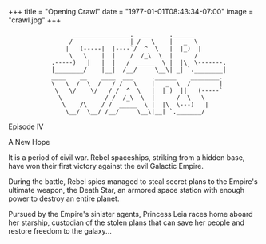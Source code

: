 +++
title = "Opening Crawl"
date = "1977-01-01T08:43:34-07:00"
image = "crawl.jpg"
+++
```
                  ________________.  ___     .______
                 /                | /   \    |   _  \
                |   (-----|  |----`/  ^  \   |  |_)  |
                 \   \    |  |    /  /_\  \  |      /
            .-----)   |   |  |   /  _____  \ |  |\  \-------.
            |________/    |__|  /__/     \__\| _| `.________|
            ____    __    ____  ___     .______    ________.
            \   \  /  \  /   / /   \    |   _  \  /        |
             \   \/    \/   / /  ^  \   |  |_)  ||   (-----`
              \            / /  /_\  \  |      /  \   \
               \    /\    / /  _____  \ |  |\  \---)   |
                \__/  \__/ /__/     \__\|__| `._______/

```
Episode IV

A New Hope

It is a period of civil war. Rebel spaceships, striking from a hidden base, have won their first victory against the evil Galactic Empire.

During the battle, Rebel spies managed to steal secret plans to the Empire's ultimate weapon, the Death Star, an armored space station with enough power to destroy an entire planet.

Pursued by the Empire's sinister agents, Princess Leia races home aboard her starship, custodian of the stolen plans that can save her people and restore freedom to the galaxy...
